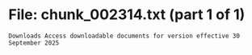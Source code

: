 ﻿# File: chunk_002314.txt (part 1 of 1)
```
Downloads Access downloadable documents for version effective 30 September 2025
```

